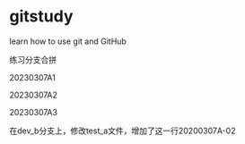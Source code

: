 # gitstudy

learn how to use git and GitHub

练习分支合拼

20230307A1

20230307A2

20230307A3

在dev_b分支上，修改test_a文件，增加了这一行20200307A-02
